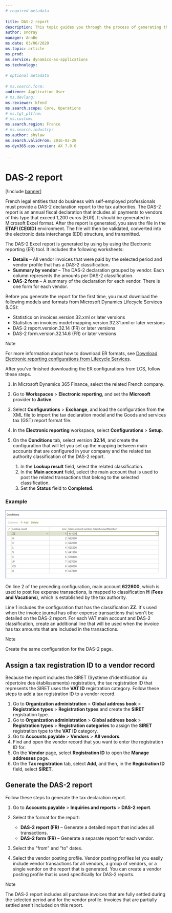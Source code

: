 ```yaml
---
# required metadata

title: DAS-2 report
description: This topic guides you through the process of generating the Standard Audit File for France (FEC) in Microsoft Dynamics 365 Finance.
author: sndray
manager: AnnBe
ms.date: 03/06/2020
ms.topic: article
ms.prod: 
ms.service: dynamics-ax-applications
ms.technology: 

# optional metadata

# ms.search.form: 
audience: Application User
# ms.devlang: 
ms.reviewer: kfend
ms.search.scope: Core, Operations
# ms.tgt_pltfrm: 
# ms.custom:
ms.search.region: France
# ms.search.industry: 
ms.author: shylaw
ms.search.validFrom: 2016-02-28
ms.dyn365.ops.version: AX 7.0.0

---
```


# DAS-2 report

[!include [banner](../includes/banner.md)]

French legal entities that do business with self-employed professionals must provide a DAS-2 declaration report to the tax authorities. The DAS-2 report is an annual fiscal declaration that includes all payments to vendors of this type that exceed 1,200 euros (EUR). It should be generated in Microsoft Excel format. After the report is generated, you save the file in the **ETAFI (CEGID)** environment. The file will then be validated, converted into the electronic data interchange (EDI) structure, and transmitted.

The DAS-2 Excel report is generated by using by using the Electronic reporting (ER) tool. It includes the following worksheets:

- **Details** – All vendor invoices that were paid by the selected period and vendor profile that has a DAS-2 classification.
- **Summary by vendor** – The DAS-2 declaration grouped by vendor. Each column represents the amounts per DAS-2 classification.
- **DAS-2 form** – A summary of the declaration for each vendor. There is one form for each vendor.

Before you generate the report for the first time, you must download the following models and formats from Microsoft Dynamics Lifecycle Services (LCS):

- Statistics on invoices.version.32.xml or later versions
- Statistics on invoices model mapping.version.32.31.xml or later versions
- DAS-2 report.version.32.14 (FR) or later versions
- DAS-2 form.version.32.14.6 (FR) or later versions 

> [!NOTE]
> For more information about how to download ER formats, see [Download Electronic reporting configurations from Lifecycle Services](../../dev-itpro/analytics/download-electronic-reporting-configuration-lcs.md).

After you've finished downloading the ER configurations from LCS, follow these steps.

1. In Microsoft Dynamics 365 Finance, select the related French company.
2. Go to **Workspaces** \> **Electronic reporting**, and set the **Microsoft** provider to **Active**.
3. Select **Configurations** \> **Exchange**, and load the configuration from the XML file to import the tax declaration model and the Goods and services tax (GST) report format file.
4. In the **Electronic reporting** workspace, select **Configurations** \> **Setup**.
5. On the **Conditions** tab, select version **32.14**, and create the configuration that will let you set up the mapping between main accounts that are configured in your company and the related tax authority classification of the DAS-2 report.

    1. In the **Lookup result** field, select the related classification.
    2. In the **Main account** field, select the main account that is used to post the related transactions that belong to the selected classification.
    3. Set the **Status** field to **Completed**.

### Example

[![Example of a configuration](./media/emea-fra-das2-report-configuration.png)](./media/emea-fra-das2-report-configuration.png)

On line 2 of the preceding configuration, main account **622600**, which is used to post fee expense transactions, is mapped to classification **H** (**Fees and Vacations**), which is established by the tax authority.

Line 1 includes the configuration that has the classification **ZZ**. It's used when the invoice journal has other expense transactions that won't be detailed on the DAS-2 report. For each VAT main account and DAS-2 classification, create an additional line that will be used when the invoice has tax amounts that are included in the transactions.

> [!NOTE]
> Create the same configuration for the DAS-2 page.

## Assign a tax registration ID to a vendor record

Because the report includes the SIRET (Système d'identification du répertoire des établissements) registration, the tax registration ID that represents the SIRET uses the **VAT ID** registration category. Follow these steps to add a tax registration ID to a vendor record.

1. Go to **Organization administration** \> **Global address book** \> **Registration types** \> **Registration types** and create the **SIRET** registration type.
2. Go to **Organization administration** \> **Global address book** \> **Registration types** \> **Registration categories** to assign the **SIRET** registration type to the **VAT ID** category.
3. Go to **Accounts payable** \> **Vendors** \> **All vendors**.
4. Find and open the vendor record that you want to enter the registration ID for.
5. On the **Vendor** page, select **Registration ID** to open the **Manage addresses** page.
6. On the **Tax registration** tab, select **Add**, and then, in the **Registration ID** field, select **SIRET**.

## Generate the DAS-2 report

Follow these steps to generate the tax declaration report.

1. Go to **Accounts payable** \> **Inquiries and reports** \> **DAS-2 report**.
2. Select the format for the report:

    - **DAS-2 report (FR)** – Generate a detailed report that includes all transactions.
    - **DAS-2 form (FR)** – Generate a separate report for each vendor.

3. Select the "from" and "to" dates.
4. Select the vendor posting profile. Vendor posting profiles let you easily include vendor transactions for all vendors, a group of vendors, or a single vendor on the report that is generated. You can create a vendor posting profile that is used specifically for DAS-2 reports.

> [!NOTE]
> The DAS-2 report includes all purchase invoices that are fully settled during the selected period and for the vendor profile. Invoices that are partially settled aren't included on this report.
